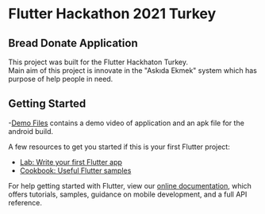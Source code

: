 # Flutter Hackathon 2021 Turkey
## Bread Donate Application
This project was built for the Flutter Hackhaton Turkey. </br>Main aim of this project is innovate in the "Askıda Ekmek" system which has purpose of help people in need.

## Getting Started

-[Demo Files](https://drive.google.com/drive/folders/1mAzGMgWq6JdNEkedP9Wpra9Krzb04i6B?usp=sharing)
contains a demo video of application and an apk file for the android build.


A few resources to get you started if this is your first Flutter project:

- [Lab: Write your first Flutter app](https://flutter.dev/docs/get-started/codelab)
- [Cookbook: Useful Flutter samples](https://flutter.dev/docs/cookbook)

For help getting started with Flutter, view our
[online documentation](https://flutter.dev/docs), which offers tutorials,
samples, guidance on mobile development, and a full API reference.
